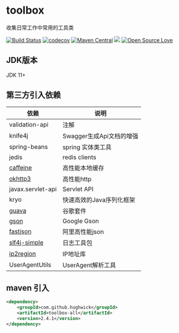 # toolbox

收集日常工作中常用的工具类

[![Build Status](https://travis-ci.com/HughWick/toolbox.svg?branch=master)](https://travis-ci.com/HughWick/toolbox)
[![codecov](https://codecov.io/gh/HughWick/toolbox/branch/master/graph/badge.svg)](https://codecov.io/gh/HughWick/toolbox)
[![Maven Central](https://maven-badges.herokuapp.com/maven-central/com.github.hughwick/toolbox-all/badge.svg)](https://maven-badges.herokuapp.com/maven-central/com.github.hughwick/toolbox-all)
[![](https://img.shields.io/badge/license-Apache2-FF0080.svg)](https://github.com/hughwick/toolbox/blob/master/LICENSE.txt)
[![Open Source Love](https://badges.frapsoft.com/os/v2/open-source.svg?v=103)](https://github.com/hughwick/toolbox)

## JDK版本

JDK 11+

## 第三方引入依赖

| 依赖                                                     | 说明  |
|--------------------------------------------------------| ----  |
| validation-api                                         | 注解 |
| knife4j                                                | Swagger生成Api文档的增强 |
| spring-beans                                           | spring 实体类工具 |
| jedis                                                  | redis clients |
| [caffeine](https://github.com/ben-manes/caffeine)      | 高性能本地缓存 |
| [okhttp3](https://github.com/square/okhttp)            | 高性能http |
| javax.servlet-api                                      | Servlet API |
| kryo                                                   | 快速高效的Java序列化框架 |
| [guava](https://github.com/google/guava)               | 谷歌套件 |
| [gson](https://github.com/google/gson)                 | Google Gson |
| [fastjson](https://github.com/alibaba/fastjson2)       | 阿里高性能json |
| [slf4j-simple](https://github.com/qos-ch/slf4j)        | 日志工具包 |
| [ip2region](https://github.com/lionsoul2014/ip2region) | IP地址库 |
| UserAgentUtils                                         | UserAgent解析工具 |
## maven 引入

```xml
<dependency>
    <groupId>com.github.hughwick</groupId>
    <artifactId>toolbox-all</artifactId>
    <version>2.4.1</version>
</dependency>
```
